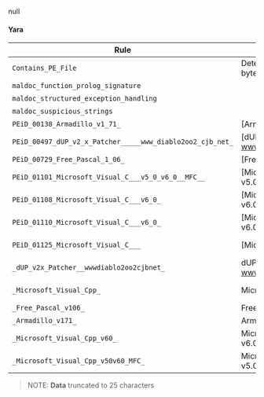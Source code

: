 null
#### Yara
| Rule        | Description  | Offset      | Data        | Tags        |
|-------------|--------------|-------------|-------------|-------------|
| `Contains_PE_File` | Detect a PE file inside a byte sequence | `0x0` | &#34;MZ&#34; | [] |
| `maldoc_function_prolog_signature` |  | `0x1454` | &#34;U\x8b\xec\x81\xec&#34; | [] |
| `maldoc_structured_exception_handling` |  | `0x5a55` | &#34;d\xa1\x00\x00\x00\x00&#34; | [] |
| `maldoc_suspicious_strings` |  | `0x67ec` | &#34;CloseHandle&#34; | [] |
| `PEiD_00138_Armadillo_v1_71_` | [Armadillo v1.71] | `0x5a46` | &#34;U\x8b\xecj\xffh b@\x00h\xc6[@\x00d\xa1&#34; | [] |
| `PEiD_00497_dUP_v2_x_Patcher_____www_diablo2oo2_cjb_net_` | [dUP v2.x Patcher --&gt; www.diablo2oo2.cjb.net] | `0x4e` | &#34;This program cannot be ru&#34; | [] |
| `PEiD_00729_Free_Pascal_1_06_` | [Free Pascal 1.06] | `0x3a12` | &#34;\xc6\x05\xc0\x84@\x00O\xe8k\x04\x00\x00&#34; | [] |
| `PEiD_01101_Microsoft_Visual_C___v5_0_v6_0__MFC__` | [Microsoft Visual C&#43;&#43; v5.0/v6.0 (MFC)] | `0x5a46` | &#34;U\x8b\xecj\xffh b@\x00h\xc6[@\x00d\xa1\x00\x00\x00\x00P&#34; | [] |
| `PEiD_01108_Microsoft_Visual_C___v6_0_` | [Microsoft Visual C&#43;&#43; v6.0] | `0x5a46` | &#34;U\x8b\xecj\xffh b@\x00h\xc6[@\x00d\xa1\x00\x00\x00\x00Pd\x89%&#34; | [] |
| `PEiD_01110_Microsoft_Visual_C___v6_0_` | [Microsoft Visual C&#43;&#43; v6.0] | `0x5a46` | &#34;U\x8b\xecj\xffh b@\x00h\xc6[@\x00d\xa1\x00\x00\x00\x00Pd\x89%&#34; | [] |
| `PEiD_01125_Microsoft_Visual_C___` | [Microsoft Visual C&#43;&#43;] | `0x5a46` | &#34;U\x8b\xecj\xffh b@\x00h\xc6[@\x00d\xa1\x00\x00\x00\x00Pd\x89%&#34; | [] |
| `_dUP_v2x_Patcher__wwwdiablo2oo2cjbnet_` | dUP v2.x Patcher --&gt; www.diablo2oo2.cjb.net | `0x4e` | &#34;This program cannot be ru&#34; | [] |
| `_Microsoft_Visual_Cpp_` | Microsoft Visual C&#43;&#43; | `0x5a46` | &#34;U\x8b\xecj\xffh b@\x00h\xc6[@\x00d\xa1\x00\x00\x00\x00Pd\x89%&#34; | [] |
| `_Free_Pascal_v106_` | Free Pascal v1.06 | `0x3a12` | &#34;\xc6\x05\xc0\x84@\x00O\xe8k\x04\x00\x00&#34; | [] |
| `_Armadillo_v171_` | Armadillo v1.71 | `0x5a46` | &#34;U\x8b\xecj\xffh b@\x00h\xc6[@\x00d\xa1&#34; | [] |
| `_Microsoft_Visual_Cpp_v60_` | Microsoft Visual C&#43;&#43; v6.0 | `0x5a46` | &#34;U\x8b\xecj\xffh b@\x00h\xc6[@\x00d\xa1\x00\x00\x00\x00Pd\x89%&#34; | [] |
| `_Microsoft_Visual_Cpp_v50v60_MFC_` | Microsoft Visual C&#43;&#43; v5.0/v6.0 (MFC) | `0x5a46` | &#34;U\x8b\xecj\xffh b@\x00h\xc6[@\x00d\xa1\x00\x00\x00\x00P&#34; | [] |
> NOTE: **Data** truncated to 25 characters


